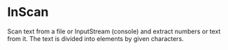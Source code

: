 # InScan
Scan text from a file or InputStream (console) and extract numbers or text from it. The text is divided into elements by given characters.
